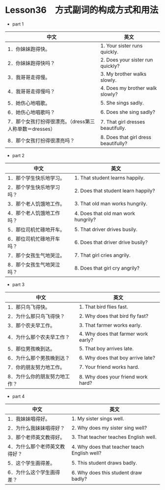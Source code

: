 # Lesson36　方式副词的构成方式和用法

- part 1

| 中文                                                    | 英文                                 |
| ------------------------------------------------------- | ------------------------------------ |
| 1．你妹妹跑得快。                                       | 1. Your sister runs quickly.         |
| 2．你妹妹跑得快吗？                                     | 2. Does your sister run quickly?     |
| 3．我哥哥走得慢。                                       | 3. My brother walks slowly.          |
| 4．我哥哥走得慢吗？                                     | 4. Does my brother walk slowly?      |
| 5．她伤心地唱歌。                                       | 5. She sings sadly.                  |
| 6．她伤心地唱歌吗？                                     | 6. Does she sing sadly?              |
| 7．那个女孩打扮得很漂亮。（dress第三人称单数＝dresses） | 7. That girl dresses beautifully.    |
| 8．那个女孩打扮得很漂亮吗？                             | 8. Does that girl dress beautifully? |

- part 2

| 中文                      | 英文                                |
| ------------------------- | ----------------------------------- |
| 1．那个学生快乐地学习。   | 1. That student learns happily.     |
| 2．那个学生快乐地学习吗？ | 2. Does that student learn happily? |
| 3．那个老人饥饿地工作。   | 3. That old man works hungrily.     |
| 4．那个老人饥饿地工作吗？ | 4. Does that old man work hungrily? |
| 5．那位司机忙碌地开车。   | 5. That driver drives busily.       |
| 6．那位司机忙碌地开车吗？ | 6. Does that driver drive busily?   |
| 7．那个女孩生气地哭泣。   | 7. That girl cries angrily.         |
| 8．那个女孩生气地哭泣吗？ | 8. Does that girl cry angrily?      |


- part 3


| 中文                          | 英文                                |
| ----------------------------- | ----------------------------------- |
| 1．那只鸟飞得快。             | 1. That bird flies fast.            |
| 2．为什么那只鸟飞得快？       | 2. Why does that bird fly fast?     |
| 3．那个农夫早工作。           | 3. That farmer works early.         |
| 4．为什么那个农夫早工作？     | 4. Why does that farmer work early? |
| 5．那位男孩晚到达。           | 5. That boy arrives late.           |
| 6．为什么那个男孩晚到达？     | 6. Why does that boy arrive late?   |
| 7．你的朋友努力地工作。       | 7. Your friend works hard.          |
| 8．为什么你的朋友努力地工作？ | 8. Why does your friend work hard?  |


- part 4

| 中文                          | 英文                                         |
| ----------------------------- | -------------------------------------------- |
| 1．我妹妹唱得好。             | 1. My sister sings well.                     |
| 2．为什么我妹妹唱得好？       | 2. Why does my sister sing well?             |
| 3．那个老师英文教得好。       | 3. That teacher teaches English well.        |
| 4．为什么那个老师英文教得好？ | 4. Why does that teacher teach English well? |
| 5．这个学生画得差。           | 5. This student draws badly.                 |
| 6．为什么这个学生画得差？     | 6. Why does this student draw badly?         |
